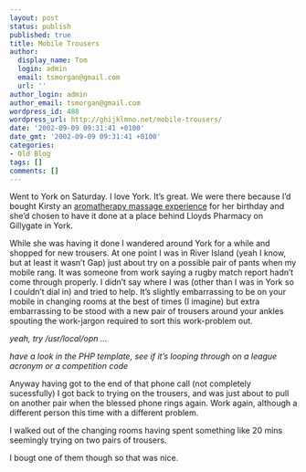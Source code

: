 ```yaml
---
layout: post
status: publish
published: true
title: Mobile Trousers
author:
  display_name: Tom
  login: admin
  email: tsmorgan@gmail.com
  url: ''
author_login: admin
author_email: tsmorgan@gmail.com
wordpress_id: 488
wordpress_url: http://ghijklmno.net/mobile-trousers/
date: '2002-09-09 09:31:41 +0100'
date_gmt: '2002-09-09 09:31:41 +0100'
categories:
- Old Blog
tags: []
comments: []
---
```

<!-- more -->

<p>Went to York on Saturday. I love York. It&#8217;s great. We were there because I&#8217;d bought Kirsty an <a href="http://www.codygifts.com/product/prodimage.asp?picturecode=134080&amp;feature=28">aromatherapy massage experience</a> for her birthday and she&#8217;d chosen to have it done at a place behind Lloyds Pharmacy on Gillygate in York.</p>

<p> While she was having it done I wandered around York for a while and shopped for new trousers. At one point I was in River Island (yeah I know, but at least it wasn&#8217;t Gap) just about try on a possible pair of pants when my mobile rang. It was someone from work saying a rugby match report hadn&#8217;t come through properly. I didn&#8217;t say where I was (other than I was in York so I couldn&#8217;t dial in) and tried to help. It&#8217;s slightly embarrassing to be on your mobile in changing rooms at the best of times (I imagine) but extra embarrassing to be stood with a new pair of trousers around your ankles spouting the work-jargon required to sort this work-problem out.</p>

<p><i>yeah, try /usr/local/opn ...</i></p>

<p><i>have a look in the PHP template, see if it&#8217;s looping through on a league acronym or a competition code</i></p>

<p>Anyway having got to the end of that phone call (not completely sucessfully) I got back to trying on the trousers, and was just about to pull on another pair when the blessed phone rings again. Work again, although a different person this time with a different problem.</p>

<p>I walked out of the changing rooms having spent something like 20 mins seemingly trying on two pairs of trousers.</p>

<p>I bougt one of them though so that was nice.</p>

